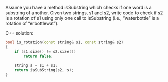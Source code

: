 Assume you have a method isSubstring which checks if one word is a substring of another. Given two strings, s1 and s2, write code to check if s2 is a rotation of s1 using only one call to isSubstring (i.e., “waterbottle” is a rotation of “erbottlewat”).



C++ solution:
```c++
bool is_rotation(const string& s1, const string& s2)
{
    if (s1.size() != s2.size())
        return false;
        
    string s = s1 + s1;
    return isSubString(s2, s);
}
```

